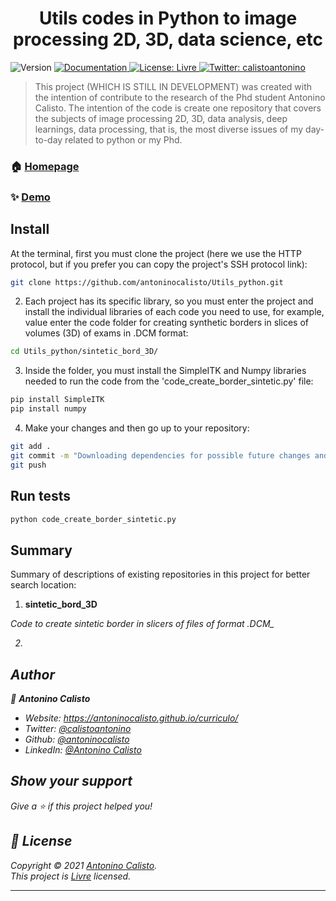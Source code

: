 <h1 align="center">Utils codes in Python to image processing 2D, 3D, data science, etc</h1>
<p>
  <img alt="Version" src="https://img.shields.io/badge/version-Primeira versão-blue.svg?cacheSeconds=2592000" />
  <a href="https://github.com/antoninocalisto/Utils_python#readme" target="_blank">
    <img alt="Documentation" src="https://img.shields.io/badge/documentation-yes-brightgreen.svg" />
  </a>
  <a href="Livre" target="_blank">
    <img alt="License: Livre" src="https://img.shields.io/badge/License-Livre-yellow.svg" />
  </a>
  <a href="https://twitter.com/calistoantonino" target="_blank">
    <img alt="Twitter: calistoantonino" src="https://img.shields.io/twitter/follow/calistoantonino.svg?style=social" />
  </a>
</p>

> This project (WHICH IS STILL IN DEVELOPMENT) was created with the intention of contribute to the research of the Phd student Antonino Calisto. The intention of the code is create one repository that covers the subjects of image processing 2D, 3D, data analysis, deep learnings, data processing, that is, the most diverse issues of my day-to-day related to python or my Phd. 

### 🏠 [Homepage](https://antoninocalisto.github.io/Utils_python)

### ✨ [Demo](https://github.com/antoninocalisto/Utils_python)

## Install



At the terminal, first you must clone the project (here we use the HTTP protocol, but if you prefer you can copy the project's SSH protocol link): 

```sh
git clone https://github.com/antoninocalisto/Utils_python.git
```

2. Each project has its specific library, so you must enter the project and install the individual libraries of each code you need to use, for example, value enter the code folder for creating synthetic borders in slices of volumes (3D) of exams in .DCM format:

```sh
cd Utils_python/sintetic_bord_3D/
```

3. Inside the folder, you must install the SimpleITK and Numpy libraries needed to run the code from the 'code_create_border_sintetic.py' file:
```sh
pip install SimpleITK
pip install numpy
```

4. Make your changes and then go up to your repository:
```sh
git add .
git commit -m "Downloading dependencies for possible future changes and configuring for my information"
git push
```

## Run tests
```sh
python code_create_border_sintetic.py
```

## Summary
Summary of descriptions of existing repositories in this project for better search location:

1. **sintetic_bord_3D** 
<p> <i>Code to create sintetic border in slicers of files of format .DCM_<i></p>

2. 

## Author

👤 **Antonino Calisto**

* Website: https://antoninocalisto.github.io/curriculo/
* Twitter: [@calistoantonino](https://twitter.com/calistoantonino)
* Github: [@antoninocalisto](https://github.com/antoninocalisto)
* LinkedIn: [@Antonino Calisto](https://linkedin.com/in/antonino-calisto-08991270/)

## Show your support

Give a ⭐️ if this project helped you!

## 📝 License

Copyright © 2021 [Antonino Calisto](https://github.com/antoninocalisto).<br />
This project is [Livre](Livre) licensed.

***

